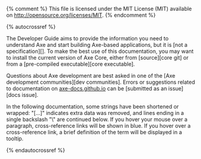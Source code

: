 {% comment %}
This file is licensed under the MIT License (MIT) available on
http://opensource.org/licenses/MIT.
{% endcomment %}

{% autocrossref %}

The Developer Guide aims to provide the information you need to understand
Axe and start building Axe-based applications, but it is [not a
specification][]. To make the best use of
this documentation, you may want to install the current version of Axe
Core, either from [source][core git] or from a [pre-compiled executable][core executable].

Questions about Axe development are best asked in one of the
[Axe development communities][dev communities].
Errors or suggestions related to
documentation on [axe-docs.github.io](https://axe-docs.github.io) can be
[submitted as an issue][docs issue].

In the following documentation, some strings have been shortened or wrapped: "[...]"
indicates extra data was removed, and lines ending in a single backslash "\\"
are continued below. If you hover your mouse over a paragraph, cross-reference
links will be shown in blue.  If you hover over a cross-reference link, a brief
definition of the term will be displayed in a tooltip.

{% endautocrossref %}
